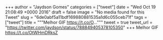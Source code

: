 
+++
author = "Jaydson Gomes"
categories = ["tweet"]
date = "Wed Oct 19 21:08:49 +0000 2016"
draft = false
image = "No media found for this Tweet"
slug = "6de0abf5a11bdf169880881535a1d6c055ceb71f"
tags = ["tweet"]
title = """Melhor GIF https://t.co/O..."""
tweet = true
tweet_url = "https://twitter.com/jaydson/status/788849405378105350"
+++
Melhor GIF https://t.co/OtWHmDRksZ
